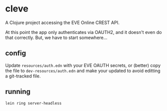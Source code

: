 # cleve

A Clojure project accessing the EVE Online CREST API.

At this point the app only authenticates via OAUTH2, and it doesn't
even do that correctly. But, we have to start somewhere...

## config

Update `resources/auth.edn` with your EVE OAUTH secrets, or (better)
copy the file to `dev-resources/auth.edn` and make your updated to
avoid editting a git-tracked file.

## running

`lein ring server-headless`
